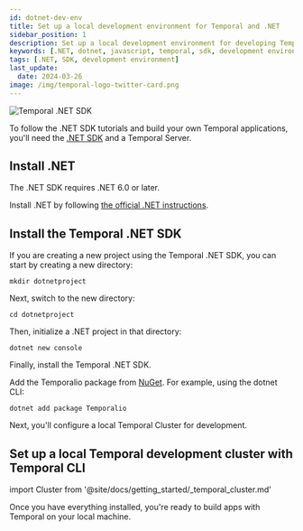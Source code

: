 ```yaml
---
id: dotnet-dev-env
title: Set up a local development environment for Temporal and .NET
sidebar_position: 1
description: Set up a local development environment for developing Temporal applications using the .NET SDK.
keywords: [.NET, dotnet, javascript, temporal, sdk, development environment]
tags: [.NET, SDK, development environment]
last_update:
  date: 2024-03-26
image: /img/temporal-logo-twitter-card.png
---
```


![Temporal .NET SDK](/img/sdk_banners/banner_dotnet.png)

To follow the .NET SDK tutorials and build your own Temporal applications, you'll need the [.NET SDK](https://github.com/temporalio/sdk-dotnet?tab=readme-ov-file#installation) and a Temporal Server.

## Install .NET

The .NET SDK requires .NET 6.0 or later.

Install .NET by following [the official .NET instructions](https://dotnet.microsoft.com/en-us/download).

## Install the Temporal .NET SDK

If you are creating a new project using the Temporal .NET SDK, you can start by creating a new directory:

```command
mkdir dotnetproject
```

Next, switch to the new directory:

```command
cd dotnetproject
```

Then, initialize a .NET project in that directory:

```command
dotnet new console
```

Finally, install the Temporal .NET SDK.

Add the Temporalio package from [NuGet](https://www.nuget.org/packages/Temporalio). For example, using the dotnet CLI:

```command
dotnet add package Temporalio
```

Next, you'll configure a local Temporal Cluster for development.

## Set up a local Temporal development cluster with Temporal CLI

import Cluster  from '@site/docs/getting_started/_temporal_cluster.md'

<Cluster />

Once you have everything installed, you're ready to build apps with Temporal on your local machine.
